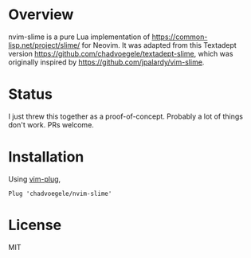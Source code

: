 # Overview
nvim-slime is a pure Lua implementation of https://common-lisp.net/project/slime/ for Neovim. It was adapted from this Textadept version https://github.com/chadvoegele/textadept-slime, which was originally inspired by https://github.com/jpalardy/vim-slime.

# Status
I just threw this together as a proof-of-concept. Probably a lot of things don't work. PRs welcome.

# Installation
Using [vim-plug](https://github.com/junegunn/vim-plug),
```
Plug 'chadvoegele/nvim-slime'
```

# License
MIT
